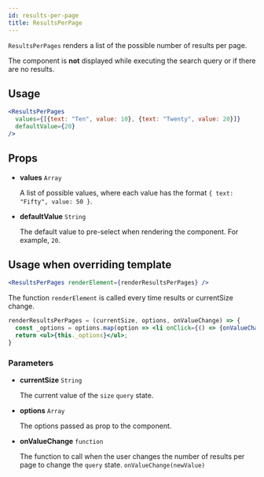 ```yaml
---
id: results-per-page
title: ResultsPerPage
---
```


`ResultsPerPages` renders a list of the possible number of results per page.

The component is **not** displayed while executing the search query or if there are no results.

## Usage

```jsx
<ResultsPerPages
  values={[{text: "Ten", value: 10}, {text: "Twenty", value: 20}]}
  defaultValue={20}
/>
```

## Props

* **values** `Array`

  A list of possible values, where each value has the format `{ text: "Fifty", value: 50 }`.

* **defaultValue** `String`

  The default value to pre-select when rendering the component. For example, `20`.

## Usage when overriding template

```jsx
<ResultsPerPages renderElement={renderResultsPerPages} />
```

The function `renderElement` is called every time results or currentSize change.

```jsx
renderResultsPerPages = (currentSize, options, onValueChange) => {
  const _options = options.map(option => <li onClick={() => {onValueChange(option.value)}}>{option.text}</li>);
  return <ul>{this._options}</ul>;
}
```

### Parameters

* **currentSize** `String`

  The current value of the `size` `query` state.

* **options** `Array`

  The options passed as prop to the component.

* **onValueChange** `function`

  The function to call when the user changes the number of results per page to change the `query` state. `onValueChange(newValue)`
